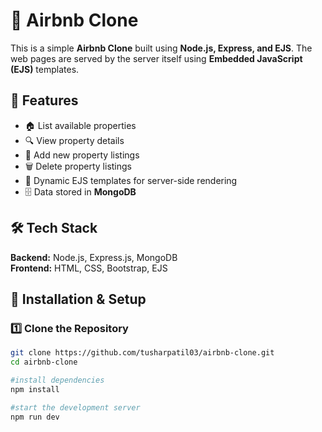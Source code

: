 # 🏡 Airbnb Clone

This is a simple **Airbnb Clone** built using **Node.js, Express, and EJS**. The web pages are served by the server itself using **Embedded JavaScript (EJS)** templates.

## 📌 Features

- 🏠 List available properties  
- 🔍 View property details  
- 📝 Add new property listings  
- 🗑️ Delete property listings  
- 📄 Dynamic EJS templates for server-side rendering  
- 🗄️ Data stored in **MongoDB**  

## 🛠 Tech Stack

**Backend:** Node.js, Express.js, MongoDB  
**Frontend:** HTML, CSS, Bootstrap, EJS  

## 🚀 Installation & Setup

### 1️⃣ Clone the Repository

```sh
git clone https://github.com/tusharpatil03/airbnb-clone.git
cd airbnb-clone

#install dependencies
npm install

#start the development server
npm run dev
